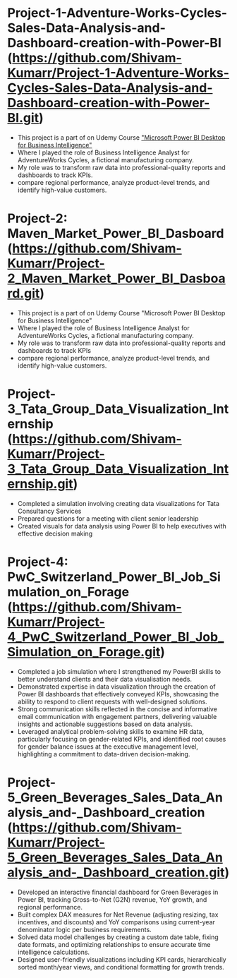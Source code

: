 # Project-1-Adventure-Works-Cycles-Sales-Data-Analysis-and-Dashboard-creation-with-Power-BI (https://github.com/Shivam-Kumarr/Project-1-Adventure-Works-Cycles-Sales-Data-Analysis-and-Dashboard-creation-with-Power-BI.git)
* This project is a part of on Udemy Course 
  ["Microsoft Power BI Desktop for Business Intelligence"](https://www.udemy.com/share/1013gI3@qNUjKGgImwhRjtvCDVYiWqoOX4ZvajCHMgsEVGmsSkULStZ9LqPOveZw2ebhcyrJlg==/)
* Where I played the role of Business Intelligence Analyst for AdventureWorks Cycles, a fictional manufacturing company.
* My role was to transform raw data into professional-quality reports and dashboards to track KPIs.
* compare regional performance, analyze product-level trends, and identify high-value customers.

# Project-2: Maven_Market_Power_BI_Dasboard (https://github.com/Shivam-Kumarr/Project-2_Maven_Market_Power_BI_Dasboard.git)
* This project is a part of on Udemy Course "Microsoft Power BI Desktop for Business Intelligence"
* Where I played the role of Business Intelligence Analyst for AdventureWorks Cycles, a fictional manufacturing company.
* My role was to transform raw data into professional-quality reports and dashboards to track KPIs
* compare regional performance, analyze product-level trends, and identify high-value customers.

# Project-3_Tata_Group_Data_Visualization_Internship (https://github.com/Shivam-Kumarr/Project-3_Tata_Group_Data_Visualization_Internship.git)

 * Completed a simulation involving creating data visualizations for Tata
   Consultancy Services
 * Prepared questions for a meeting with client senior leadership
 * Created visuals for data analysis using Power BI to help executives with effective decision
   making

# Project-4: PwC_Switzerland_Power_BI_Job_Simulation_on_Forage (https://github.com/Shivam-Kumarr/Project-4_PwC_Switzerland_Power_BI_Job_Simulation_on_Forage.git)
 * Completed a job simulation where I strengthened my PowerBI skills to better
   understand clients and their data visualisation needs.
 * Demonstrated expertise in data visualization through the creation of Power BI
   dashboards that effectively conveyed KPIs, showcasing the ability to respond
   to client requests with well-designed solutions.
 * Strong communication skills reflected in the concise and informative email
   communication with engagement partners, delivering valuable insights and
   actionable suggestions based on data analysis.
 * Leveraged analytical problem-solving skills to examine HR data, particularly
   focusing on gender-related KPIs, and identified root causes for gender
   balance issues at the executive management level, highlighting a commitment
   to data-driven decision-making.

# Project-5_Green_Beverages_Sales_Data_Analysis_and-_Dashboard_creation (https://github.com/Shivam-Kumarr/Project-5_Green_Beverages_Sales_Data_Analysis_and-_Dashboard_creation.git)
* Developed an interactive financial dashboard for Green Beverages in Power BI, tracking Gross-to-Net (G2N) revenue, YoY growth, and regional performance.
* Built complex DAX measures for Net Revenue (adjusting resizing, tax incentives, and discounts) and YoY comparisons using current-year denominator logic per business requirements.
* Solved data model challenges by creating a custom date table, fixing date formats, and optimizing relationships to ensure accurate time intelligence calculations.
* Designed user-friendly visualizations including KPI cards, hierarchically sorted month/year views, and conditional formatting for growth trends.
